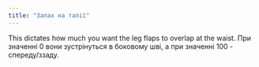 ```yaml
---
title: "Запах на талії"
---
```


This dictates how much you want the leg flaps to overlap at the waist. При значенні 0 вони зустрінуться в боковому шві, а при значенні 100 - спереду/ззаду.




